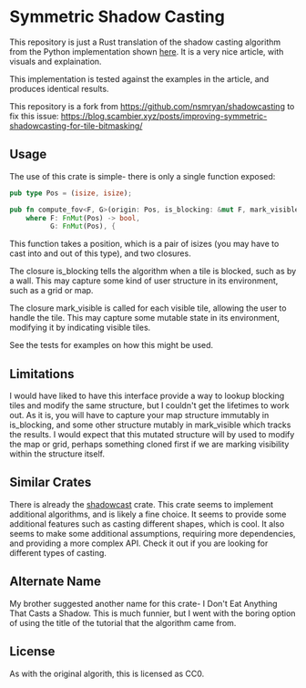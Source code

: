 # Symmetric Shadow Casting
This repository is just a Rust translation of the shadow casting algorithm from
the Python implementation shown [here](https://www.albertford.com/shadowcasting/).
It is a very nice article, with visuals and explaination.


This implementation is tested against the examples in the article, and 
produces identical results. 

This repository is a fork from https://github.com/nsmryan/shadowcasting to fix this issue: https://blog.scambier.xyz/posts/improving-symmetric-shadowcasting-for-tile-bitmasking/


## Usage
The use of this crate is simple- there is only a single function exposed:
```rust
pub type Pos = (isize, isize);

pub fn compute_fov<F, G>(origin: Pos, is_blocking: &mut F, mark_visible: &mut G)
    where F: FnMut(Pos) -> bool,
          G: FnMut(Pos), {
```

This function takes a position, which is a pair of isizes (you may have to cast
into and out of this type), and two closures.


The closure is\_blocking tells the algorithm when a tile is blocked, such as by
a wall. This may capture some kind of user structure in its environment, such
as a grid or map.

The closure mark\_visible is called for each visible tile, allowing the user
to handle the tile. This may capture some mutable state in its environment,
modifying it by indicating visible tiles.


See the tests for examples on how this might be used.


## Limitations
I would have liked to have this interface provide a way to lookup blocking tiles
and modify the same structure, but I couldn't get the lifetimes to work out.
As it is, you will have to capture your map structure immutably in is\_blocking,
and some other structure mutably in mark\_visible which tracks the results.
I would expect that this mutated structure will by used to modify the map 
or grid, perhaps something cloned first if we are marking visibility
within the structure itself.


## Similar Crates
There is already the [shadowcast](https://crates.io/crates/shadowcast)
crate. This crate seems to implement additional algorithms, and is likely
a fine choice. It seems to provide some additional features
such as casting different shapes, which is cool. It also seems to make
some additional assumptions, requiring more dependencies, and providing a 
more complex API. Check it out if you are looking for different types
of casting.

## Alternate Name
My brother suggested another name for this crate- I Don't Eat Anything That
Casts a Shadow. This is much funnier, but I went with the boring option
of using the title of the tutorial that the algorithm came from.

## License
As with the original algorith, this is licensed as CC0.
